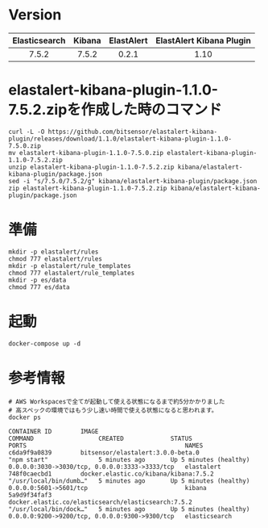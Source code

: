 # Version

|Elasticsearch|Kibana|ElastAlert|ElastAlert Kibana Plugin|
|:-----------:|:----:|:--------:|:-----:|
|7.5.2        |7.5.2 |0.2.1     |1.10   |

# elastalert-kibana-plugin-1.1.0-7.5.2.zipを作成した時のコマンド

    curl -L -O https://github.com/bitsensor/elastalert-kibana-plugin/releases/download/1.1.0/elastalert-kibana-plugin-1.1.0-7.5.0.zip
    mv elastalert-kibana-plugin-1.1.0-7.5.0.zip elastalert-kibana-plugin-1.1.0-7.5.2.zip
    unzip elastalert-kibana-plugin-1.1.0-7.5.2.zip kibana/elastalert-kibana-plugin/package.json
    sed -i "s/7.5.0/7.5.2/g" kibana/elastalert-kibana-plugin/package.json
    zip elastalert-kibana-plugin-1.1.0-7.5.2.zip kibana/elastalert-kibana-plugin/package.json

# 準備

    mkdir -p elastalert/rules
    chmod 777 elastalert/rules
    mkdir -p elastalert/rule_templates
    chmod 777 elastalert/rule_templates
    mkdir -p es/data
    chmod 777 es/data

# 起動

    docker-compose up -d

# 参考情報

    # AWS Workspacesで全てが起動して使える状態になるまで約5分かかりました
    # 高スペックの環境ではもう少し速い時間で使える状態になると思われます。
    docker ps

    CONTAINER ID        IMAGE                                                 COMMAND                  CREATED             STATUS                   PORTS                                            NAMES
    c6da9f9a0839        bitsensor/elastalert:3.0.0-beta.0                     "npm start"              5 minutes ago       Up 5 minutes (healthy)   0.0.0.0:3030->3030/tcp, 0.0.0.0:3333->3333/tcp   elastalert
    748f0caecbd1        docker.elastic.co/kibana/kibana:7.5.2                 "/usr/local/bin/dumb…"   5 minutes ago       Up 5 minutes (healthy)   0.0.0.0:5601->5601/tcp                           kibana
    5a9d9f34faf3        docker.elastic.co/elasticsearch/elasticsearch:7.5.2   "/usr/local/bin/dock…"   5 minutes ago       Up 5 minutes (healthy)   0.0.0.0:9200->9200/tcp, 0.0.0.0:9300->9300/tcp   elasticsearch
